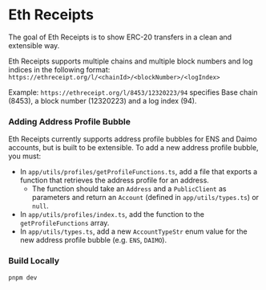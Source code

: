# Eth Receipts

The goal of Eth Receipts is to show ERC-20 transfers in a clean and extensible way.

Eth Receipts supports multiple chains and multiple block numbers and log indices in the following format:
`https://ethreceipt.org/l/<chainId>/<blockNumber>/<logIndex>`

Example: `https://ethreceipt.org/l/8453/12320223/94` specifies Base chain (8453), a block number (12320223) and a log index (94).

### Adding Address Profile Bubble

Eth Receipts currently supports address profile bubbles for ENS and Daimo accounts, but is built to be extensible. To add a new address profile bubble, you must:

- In `app/utils/profiles/getProfileFunctions.ts`, add a file that exports a function that retrieves the address profile for an address.
  - The function should take an `Address` and a `PublicClient` as parameters and return an `Account` (defined in `app/utils/types.ts`) or `null`.
- In `app/utils/profiles/index.ts`, add the function to the `getProfileFunctions` array.
- In `app/utils/types.ts`, add a new `AccountTypeStr` enum value for the new address profile bubble (e.g. `ENS`, `DAIMO`).

### Build Locally

```
pnpm dev
```
